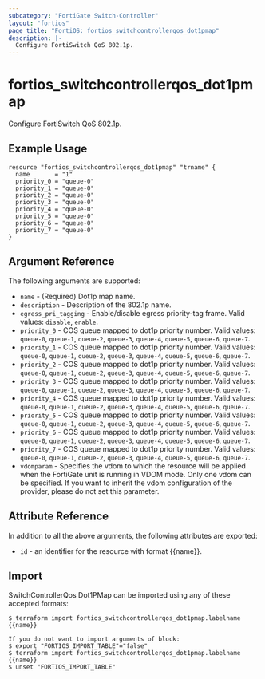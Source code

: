 ```yaml
---
subcategory: "FortiGate Switch-Controller"
layout: "fortios"
page_title: "FortiOS: fortios_switchcontrollerqos_dot1pmap"
description: |-
  Configure FortiSwitch QoS 802.1p.
---
```


# fortios_switchcontrollerqos_dot1pmap
Configure FortiSwitch QoS 802.1p.

## Example Usage

```hcl
resource "fortios_switchcontrollerqos_dot1pmap" "trname" {
  name       = "1"
  priority_0 = "queue-0"
  priority_1 = "queue-0"
  priority_2 = "queue-0"
  priority_3 = "queue-0"
  priority_4 = "queue-0"
  priority_5 = "queue-0"
  priority_6 = "queue-0"
  priority_7 = "queue-0"
}
```

## Argument Reference

The following arguments are supported:

* `name` - (Required) Dot1p map name.
* `description` - Description of the 802.1p name.
* `egress_pri_tagging` - Enable/disable egress priority-tag frame. Valid values: `disable`, `enable`.
* `priority_0` - COS queue mapped to dot1p priority number. Valid values: `queue-0`, `queue-1`, `queue-2`, `queue-3`, `queue-4`, `queue-5`, `queue-6`, `queue-7`.
* `priority_1` - COS queue mapped to dot1p priority number. Valid values: `queue-0`, `queue-1`, `queue-2`, `queue-3`, `queue-4`, `queue-5`, `queue-6`, `queue-7`.
* `priority_2` - COS queue mapped to dot1p priority number. Valid values: `queue-0`, `queue-1`, `queue-2`, `queue-3`, `queue-4`, `queue-5`, `queue-6`, `queue-7`.
* `priority_3` - COS queue mapped to dot1p priority number. Valid values: `queue-0`, `queue-1`, `queue-2`, `queue-3`, `queue-4`, `queue-5`, `queue-6`, `queue-7`.
* `priority_4` - COS queue mapped to dot1p priority number. Valid values: `queue-0`, `queue-1`, `queue-2`, `queue-3`, `queue-4`, `queue-5`, `queue-6`, `queue-7`.
* `priority_5` - COS queue mapped to dot1p priority number. Valid values: `queue-0`, `queue-1`, `queue-2`, `queue-3`, `queue-4`, `queue-5`, `queue-6`, `queue-7`.
* `priority_6` - COS queue mapped to dot1p priority number. Valid values: `queue-0`, `queue-1`, `queue-2`, `queue-3`, `queue-4`, `queue-5`, `queue-6`, `queue-7`.
* `priority_7` - COS queue mapped to dot1p priority number. Valid values: `queue-0`, `queue-1`, `queue-2`, `queue-3`, `queue-4`, `queue-5`, `queue-6`, `queue-7`.
* `vdomparam` - Specifies the vdom to which the resource will be applied when the FortiGate unit is running in VDOM mode. Only one vdom can be specified. If you want to inherit the vdom configuration of the provider, please do not set this parameter.


## Attribute Reference

In addition to all the above arguments, the following attributes are exported:
* `id` - an identifier for the resource with format {{name}}.

## Import

SwitchControllerQos Dot1PMap can be imported using any of these accepted formats:
```
$ terraform import fortios_switchcontrollerqos_dot1pmap.labelname {{name}}

If you do not want to import arguments of block:
$ export "FORTIOS_IMPORT_TABLE"="false"
$ terraform import fortios_switchcontrollerqos_dot1pmap.labelname {{name}}
$ unset "FORTIOS_IMPORT_TABLE"
```
